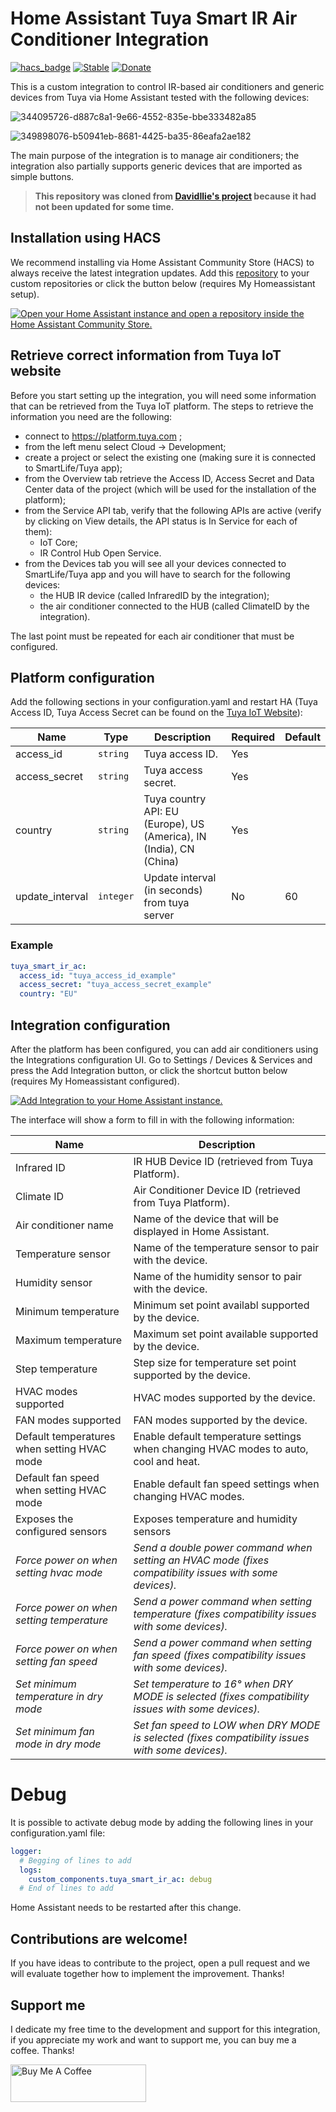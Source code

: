 # Home Assistant Tuya Smart IR Air Conditioner Integration
[![hacs_badge](https://img.shields.io/badge/HACS-Custom-orange.svg)](https://github.com/hacs/integration)
[![Stable](https://img.shields.io/github/v/release/EnzoD86/tuya-smart-ir-ac)](https://github.com/EnzoD86/tuya-smart-ir-ac/releases/latest)
[![Donate](https://img.shields.io/badge/donate-BuyMeCoffee-yellow.svg)](https://www.buymeacoffee.com/enzod86)

This is a custom integration to control IR-based air conditioners and generic devices from Tuya via Home Assistant tested with the following devices:

![344095726-d887c8a1-9e66-4552-835e-bbe333482a85](https://github.com/user-attachments/assets/0c1ed6ea-a2b7-43ca-a979-94ff6e3499dc)

![349898076-b50941eb-8681-4425-ba35-86eafa2ae182](https://github.com/user-attachments/assets/c811bdf9-c9cf-4df3-a1b8-fd4cc7152db9)

The main purpose of the integration is to manage air conditioners; the integration also partially supports generic devices that are imported as simple buttons.

>  **This repository was cloned from [DavidIlie's project](https://github.com/DavidIlie/tuya-smart-ir-ac) because it had not been updated for some time.**

## Installation using HACS
We recommend installing via Home Assistant Community Store (HACS) to always receive the latest integration updates.
Add this [repository](https://github.com/EnzoD86/tuya-smart-ir-ac) to your custom repositories or click the button below (requires My Homeassistant setup).

[![Open your Home Assistant instance and open a repository inside the Home Assistant Community Store.](https://my.home-assistant.io/badges/hacs_repository.svg)](https://my.home-assistant.io/redirect/hacs_repository/?owner=EnzoD86&repository=tuya-smart-ir-ac&category=integration)

## Retrieve correct information from Tuya IoT website
Before you start setting up the integration, you will need some information that can be retrieved from the Tuya IoT platform.
The steps to retrieve the information you need are the following:
- connect to https://platform.tuya.com ;
- from the left menu select Cloud -> Development;
- create a project or select the existing one (making sure it is connected to SmartLife/Tuya app);
- from the Overview tab retrieve the Access ID, Access Secret and Data Center data of the project (which will be used for the installation of the platform);
- from the Service API tab, verify that the following APIs are active (verify by clicking on View details, the API status is In Service for each of them):
  - IoT Core;
  - IR Control Hub Open Service.
- from the Devices tab you will see all your devices connected to SmartLife/Tuya app and you will have to search for the following devices:
  - the HUB IR device (called InfraredID by the integration);
  - the air conditioner connected to the HUB (called ClimateID by the integration).

The last point must be repeated for each air conditioner that must be configured.

## Platform configuration
Add the following sections in your configuration.yaml and restart HA (Tuya Access ID, Tuya Access Secret can be found on the [Tuya IoT Website](https://platform.tuya.com/)):

| Name                 | Type      | Description                                                         | Required | Default |
| -------------------- | --------- | ------------------------------------------------------------------- | -------- | ------- |
| access_id            | `string`  | Tuya access ID.                                                     | Yes      |         |
| access_secret        | `string`  | Tuya access secret.                                                 | Yes      |         |
| country              | `string`  | Tuya country API: EU (Europe), US (America), IN (India), CN (China) | Yes      |         |
| update_interval      | `integer` | Update interval (in seconds) from tuya server                       | No       | 60      |

### Example
```yaml
tuya_smart_ir_ac:
  access_id: "tuya_access_id_example"
  access_secret: "tuya_access_secret_example"
  country: "EU"
```

## Integration configuration
After the platform has been configured, you can add air conditioners using the Integrations configuration UI.
Go to Settings / Devices & Services and press the Add Integration button, or click the shortcut button below (requires My Homeassistant configured).

[![Add Integration to your Home Assistant
instance.](https://my.home-assistant.io/badges/config_flow_start.svg)](https://my.home-assistant.io/redirect/config_flow_start/?domain=tuya_smart_ir_ac)

The interface will show a form to fill in with the following information:

| Name                                        | Description                                                                                             |
| ---------------------------------------     | ------------------------------------------------------------------------------------------------------- |
| Infrared ID                                 | IR HUB Device ID (retrieved from Tuya Platform).                                                        |
| Climate ID                                  | Air Conditioner Device ID (retrieved from Tuya Platform).                                               |
| Air conditioner name                        | Name of the device that will be displayed in Home Assistant.                                            |
| Temperature sensor                          | Name of the temperature sensor to pair with the device.                                                 |
| Humidity sensor                             | Name of the humidity sensor to pair with the device.                                                    |
| Minimum temperature                         | Minimum set point availabl supported by the device.                                                     |
| Maximum temperature                         | Maximum set point available supported by the device.                                                    |
| Step temperature                            | Step size for temperature set point supported by the device.                                            |
| HVAC modes supported                        | HVAC modes supported by the device.                                                                     |
| FAN modes supported                         | FAN modes supported by the device.                                                                      |
| Default temperatures when setting HVAC mode | Enable default temperature settings when changing HVAC modes to auto, cool and heat.                    |
| Default fan speed when setting HVAC mode    | Enable default fan speed settings when changing HVAC modes.                                             |
| Exposes the configured sensors              | Exposes temperature and humidity sensors                                                                |
| *Force power on when setting hvac mode*     | *Send a double power command when setting an HVAC mode (fixes compatibility issues with some devices).* |
| *Force power on when setting temperature*   | *Send a power command when setting temperature (fixes compatibility issues with some devices).*         |
| *Force power on when setting fan speed*     | *Send a power command when setting fan speed (fixes compatibility issues with some devices).*           |
| *Set minimum temperature in dry mode*       | *Set temperature to 16° when DRY MODE is selected (fixes compatibility issues with some devices).*      |
| *Set minimum fan mode in dry mode*          | *Set fan speed to LOW when DRY MODE is selected (fixes compatibility issues with some devices).*        |

# Debug
It is possible to activate debug mode by adding the following lines in your configuration.yaml file:

```yaml
logger:
  # Begging of lines to add
  logs:
    custom_components.tuya_smart_ir_ac: debug
  # End of lines to add
```
Home Assistant needs to be restarted after this change.


## Contributions are welcome!
If you have ideas to contribute to the project, open a pull request and we will evaluate together how to implement the improvement. Thanks!

## Support me
I dedicate my free time to the development and support for this integration, if you appreciate my work and want to support me, you can buy me a coffee. Thanks!

<a href="https://www.buymeacoffee.com/enzod86" target="_blank"><img src="https://cdn.buymeacoffee.com/buttons/v2/default-blue.png" alt="Buy Me A Coffee" style="height: 60px !important;width: 217px !important;" ></a>
